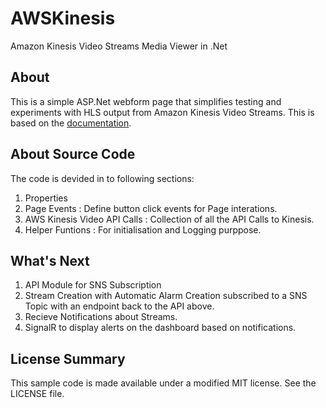 # AWSKinesis
Amazon Kinesis Video Streams Media Viewer in .Net

## About
This is a simple ASP.Net webform page that simplifies testing and experiments with HLS output from Amazon Kinesis Video Streams. This is based on the <a href="https://docs.aws.amazon.com/kinesisvideostreams/latest/dg/how-hls.html">documentation</a>.

## About Source Code
The code is devided in to following sections:
1. Properties
2. Page Events : Define button click events for Page interations.
4. AWS Kinesis Video API Calls : Collection of all the API Calls to Kinesis.
5. Helper Funtions : For initialisation and Logging purppose.

## What's Next
1. API Module for SNS Subscription
2. Stream Creation with Automatic Alarm Creation subscribed to a SNS Topic with an endpoint back to the API above.
3. Recieve Notifications about Streams.
4. SignalR to display alerts on the dashboard based on notifications.


## License Summary

This sample code is made available under a modified MIT license. See the LICENSE file.
